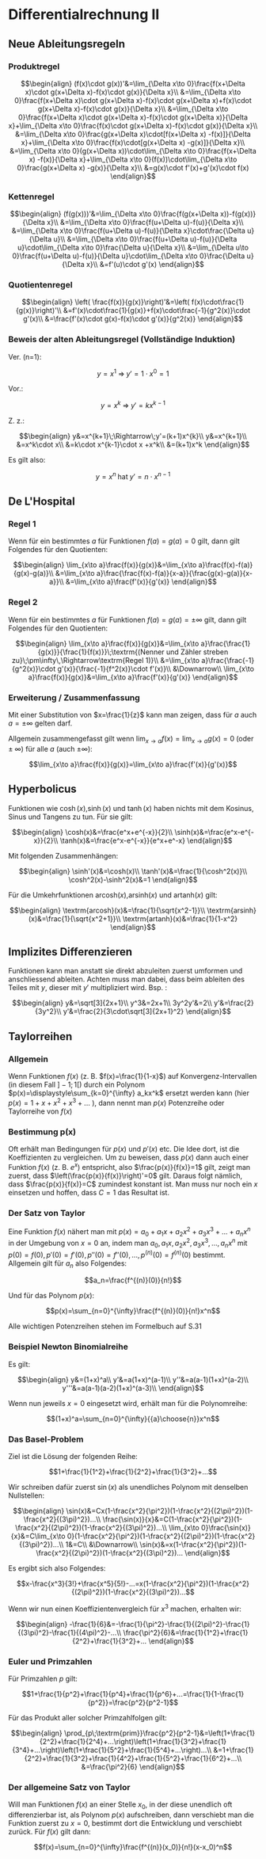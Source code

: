 # Differentialrechnung II

## Neue Ableitungsregeln

### Produktregel

$$\begin{align}
  (f(x)\cdot g(x))'&=\lim_{\Delta x\to 0}\frac{f(x+\Delta x)\cdot g(x+\Delta x)-f(x)\cdot g(x)}{\Delta x}\\
  &=\lim_{\Delta x\to 0}\frac{f(x+\Delta x)\cdot g(x+\Delta x)-f(x)\cdot g(x+\Delta x)+f(x)\cdot g(x+\Delta x)-f(x)\cdot g(x)}{\Delta x}\\
  &=\lim_{\Delta x\to 0}\frac{f(x+\Delta x)\cdot g(x+\Delta x)-f(x)\cdot g(x+\Delta x)}{\Delta x}+\lim_{\Delta x\to 0}\frac{f(x)\cdot g(x+\Delta x)-f(x)\cdot g(x)}{\Delta x}\\
  &=\lim_{\Delta x\to 0}\frac{g(x+\Delta x)\cdot[f(x+\Delta x) -f(x)]}{\Delta x}+\lim_{\Delta x\to 0}\frac{f(x)\cdot[g(x+\Delta x) -g(x)]}{\Delta x}\\
  &=\lim_{\Delta x\to 0}(g(x+\Delta x))\cdot\lim_{\Delta x\to 0}\frac{f(x+\Delta x) -f(x)}{\Delta x}+\lim_{\Delta x\to 0}(f(x))\cdot\lim_{\Delta x\to 0}\frac{g(x+\Delta x) -g(x)}{\Delta x}\\
  &=g(x)\cdot f'(x)+g'(x)\cdot f(x)
\end{align}$$

### Kettenregel

$$\begin{align}
  (f(g(x)))'&=\lim_{\Delta x\to 0}\frac{f(g(x+\Delta x))-f(g(x))}{\Delta x}\\
  &=\lim_{\Delta x\to 0}\frac{f(u+\Delta u)-f(u)}{\Delta x}\\
  &=\lim_{\Delta x\to 0}\frac{f(u+\Delta u)-f(u)}{\Delta x}\cdot\frac{\Delta u}{\Delta u}\\
  &=\lim_{\Delta x\to 0}\frac{f(u+\Delta u)-f(u)}{\Delta u}\cdot\lim_{\Delta x\to 0}\frac{\Delta u}{\Delta x}\\
  &=\lim_{\Delta u\to 0}\frac{f(u+\Delta u)-f(u)}{\Delta u}\cdot\lim_{\Delta x\to 0}\frac{\Delta u}{\Delta x}\\
  &=f'(u)\cdot g'(x)
\end{align}$$

### Quotientenregel

$$\begin{align}
  \left( \frac{f(x)}{g(x)}\right)'&=\left( f(x)\cdot\frac{1}{g(x)}\right)'\\
  &=f'(x)\cdot\frac{1}{g(x)}+f(x)\cdot\frac{-1}{g^2(x)}\cdot g'(x)\\
  &=\frac{f'(x)\cdot g(x)-f(x)\cdot g'(x)}{g^2(x)}
\end{align}$$

### Beweis der alten Ableitungsregel (Vollständige Induktion)

Ver. (n=1):

$$y=x^1\;\Rightarrow\;y'=1\cdot x^0=1$$

Vor.:

$$y=x^k\;\Rightarrow\;y'=kx^{k-1}$$

Z. z.:

$$\begin{align}
  y&=x^{k+1}\;\Rightarrow\;y'=(k+1)x^{k}\\
  y&=x^{k+1}\\
  &=x^k\cdot x\\
  &=k\cdot x^{k-1}\cdot x +x^k\\
  &=(k+1)x^k
\end{align}$$

Es gilt also:

$$y=x^n\;\textrm{hat}\;y'=n\cdot x^{n-1}$$

## De L'Hospital

### Regel 1

Wenn für ein bestimmtes $a$ für Funktionen $f(a)=g(a)=0$ gilt, dann gilt Folgendes für den Quotienten:

$$\begin{align}
  \lim_{x\to a}\frac{f(x)}{g(x)}&=\lim_{x\to a}\frac{f(x)-f(a)}{g(x)-g(a)}\\
  &=\lim_{x\to a}\frac{\frac{f(x)-f(a)}{x-a}}{\frac{g(x)-g(a)}{x-a}}\\
  &=\lim_{x\to a}\frac{f'(x)}{g'(x)}
\end{align}$$

### Regel 2

Wenn für ein bestimmtes $a$ für Funktionen $f(a)=g(a)=\pm\infty$ gilt, dann gilt Folgendes für den Quotienten:

$$\begin{align}
  \lim_{x\to a}\frac{f(x)}{g(x)}&=\lim_{x\to a}\frac{\frac{1}{g(x)}}{\frac{1}{f(x)}}\;\textrm{(Nenner und Zähler streben zu}\;\pm\infty\,\Rightarrow\textrm{Regel 1)}\\
  &=\lim_{x\to a}\frac{\frac{-1}{g^2(x)}\cdot g'(x)}{\frac{-1}{f^2(x)}\cdot f'(x)}\\
  &\Downarrow\\
  \lim_{x\to a}\frac{f(x)}{g(x)}&=\lim_{x\to a}\frac{f'(x)}{g'(x)}
\end{align}$$

### Erweiterung / Zusammenfassung

Mit einer Substitution von $x=\frac{1}{z}$ kann man zeigen, dass für $a$ auch $a=\pm\infty$ gelten darf.

Allgemein zusammengefasst gilt wenn $\lim_{x\to a}f(x)=\lim_{x\to a}g(x)=0\;(\textrm{oder}\;\pm\infty)$ für alle $a$ (auch $\pm\infty$):

$$\lim_{x\to a}\frac{f(x)}{g(x)}=\lim_{x\to a}\frac{f'(x)}{g'(x)}$$

## Hyperbolicus

Funktionen wie $\cosh(x)$,$\sinh(x)$ und $\tanh(x)$ haben nichts mit dem Kosinus, Sinus und Tangens zu tun. Für sie gilt:

$$\begin{align}
  \cosh(x)&=\frac{e^x+e^{-x}}{2}\\
  \sinh(x)&=\frac{e^x-e^{-x}}{2}\\
  \tanh(x)&=\frac{e^x-e^{-x}}{e^x+e^-x}
\end{align}$$

Mit folgenden Zusammenhängen:

$$\begin{align}
  \sinh'(x)&=\cosh(x)\\
  \tanh'(x)&=\frac{1}{\cosh^2(x)}\\
  \cosh^2(x)-\sinh^2(x)&=1
\end{align}$$

Für die Umkehrfunktionen $\textrm{arcosh}(x)$,$\textrm{arsinh}(x)$ und $\textrm{artanh}(x)$ gilt:

$$\begin{align}
  \textrm{arcosh}(x)&=\frac{1}{\sqrt{x^2-1}}\\
  \textrm{arsinh}(x)&=\frac{1}{\sqrt{x^2+1}}\\
  \textrm{artanh}(x)&=\frac{1}{1-x^2}
\end{align}$$

## Implizites Differenzieren

Funktionen kann man anstatt sie direkt abzuleiten zuerst umformen und anschliessend ableiten. Achten muss man dabei, dass beim ableiten des Teiles mit $y$, dieser mit $y'$ multipliziert wird. Bsp. :

$$\begin{align}
  y&=\sqrt[3]{2x+1}\\
  y^3&=2x+1\\
  3y^2y'&=2\\
  y'&=\frac{2}{3y^2}\\
  y'&=\frac{2}{3\cdot\sqrt[3]{2x+1}^2}
\end{align}$$

## Taylorreihen

### Allgemein

Wenn Funktionen $f(x)$  (z. B. $f(x)=\frac{1}{1-x}$) auf Konvergenz-Intervallen (in diesem Fall $]-1;1[$) durch ein Polynom $p(x)=\displaystyle\sum_{k=0}^{\infty} a_kx^k$ ersetzt werden kann (hier $p(x)=1+x+x^2+x^3+...$ ), dann nennt man $p(x)$ Potenzreihe oder Taylorreihe von $f(x)$ 



### Bestimmung p(x)

Oft erhält man Bedingungen für $p(x)$ und $p'(x)$ etc. Die Idee dort, ist die Koeffizienten zu vergleichen. Um zu beweisen, dass $p(x)$ dann auch einer Funktion $f(x)$ (z. B. $e^x$) entspricht, also $\frac{p(x)}{f(x)}=1$ gilt, zeigt man zuerst, dass $\left(\frac{p(x)}{f(x)}\right)'=0$ gilt. Daraus folgt nämlich, dass $\frac{p(x)}{f(x)}=C$ zumindest konstant ist. Man muss nur noch ein $x$ einsetzen und hoffen, dass $C=1$ das Resultat ist. 



### Der Satz von Taylor

Eine Funktion $f(x)$ nähert man mit $p(x)=a_0+a_1x+a_2x^2+a_3x^3+...+a_nx^n$ in der Umgebung von $x=0$ an, indem man $a_0,\,a_1x,\,a_2x^2,\,a_3x^3,\,...,\,a_nx^n$ mit $p(0)=f(0),\,p'(0)=f'(0),\,p''(0)=f''(0),\,...,\,p^{(n)}(0)=f^{(n)}(0)$ bestimmt. Allgemein gilt für $a_n$ also Folgendes:

$$a_n=\frac{f^{(n)}(0)}{n!}$$

Und für das Polynom $p(x)$:

$$p(x)=\sum_{n=0}^{\infty}\frac{f^{(n)}(0)}{n!}x^n$$

Alle wichtigen Potenzreihen stehen im Formelbuch auf S.31

### Beispiel Newton Binomialreihe

Es gilt:

$$\begin{align}
	y&=(1+x)^a\\
	y'&=a(1+x)^(a-1)\\
	y''&=a(a-1)(1+x)^(a-2)\\
	y'''&=a(a-1)(a-2)(1+x)^(a-3)\\
\end{align}$$

Wenn nun jeweils $x=0$ eingesetzt wird, erhält man für die Polynomreihe:

$$(1+x)^a=\sum_{n=0}^{\infty}{{a}\choose{n}}x^n$$

### Das Basel-Problem

Ziel ist die Lösung der folgenden Reihe:

$$1+\frac{1}{1^2}+\frac{1}{2^2}+\frac{1}{3^2}+...$$

Wir schreiben dafür zuerst $\sin(x)$ als unendliches Polynom mit denselben Nullstellen:

$$\begin{align}
	\sin(x)&=Cx(1-\frac{x^2}{\pi^2})(1-\frac{x^2}{(2\pi)^2})(1-\frac{x^2}{(3\pi)^2})...\\
	\frac{\sin(x)}{x}&=C(1-\frac{x^2}{\pi^2})(1-\frac{x^2}{(2\pi)^2})(1-\frac{x^2}{(3\pi)^2})...\\
	\lim_{x\to 0}\frac{\sin(x)}{x}&=C\lim_{x\to 0}(1-\frac{x^2}{\pi^2})(1-\frac{x^2}{(2\pi)^2})(1-\frac{x^2}{(3\pi)^2})...\\
	1&=C\\
	&\Downarrow\\
	\sin(x)&=x(1-\frac{x^2}{\pi^2})(1-\frac{x^2}{(2\pi)^2})(1-\frac{x^2}{(3\pi)^2})...
\end{align}$$

Es ergibt sich also Folgendes:

$$x-\frac{x^3}{3!}+\frac{x^5}{5!}-...=x(1-\frac{x^2}{\pi^2})(1-\frac{x^2}{(2\pi)^2})(1-\frac{x^2}{(3\pi)^2})...$$

Wenn wir nun einen Koeffizientenvergleich für $x^3$ machen, erhalten wir:

$$\begin{align}
	-\frac{1}{6}&=-\frac{1}{\pi^2}-\frac{1}{(2\pi)^2}-\frac{1}{(3\pi)^2}-\frac{1}{(4\pi)^2}-...\\
	\frac{\pi^2}{6}&=\frac{1}{1^2}+\frac{1}{2^2}+\frac{1}{3^2}+...
\end{align}$$

### Euler und Primzahlen

Für Primzahlen $p$ gilt:

$$1+\frac{1}{p^2}+\frac{1}{p^4}+\frac{1}{p^6}+...=\frac{1}{1-\frac{1}{p^2}}=\frac{p^2}{p^2-1}$$

Für das Produkt aller solcher Primzahlfolgen gilt:

$$\begin{align}
	\prod_{p\;\textrm{prim}}\frac{p^2}{p^2-1}&=\left(1+\frac{1}{2^2}+\frac{1}{2^4}+...\right)\left(1+\frac{1}{3^2}+\frac{1}{3^4}+...\right)\left(1+\frac{1}{5^2}+\frac{1}{5^4}+...\right)...\\
	&=1+\frac{1}{2^2}+\frac{1}{3^2}+\frac{1}{4^2}+\frac{1}{5^2}+\frac{1}{6^2}+...\\
	&=\frac{\pi^2}{6}
\end{align}$$


### Der allgemeine Satz von Taylor

Will man Funktionen $f(x)$ an einer Stelle $x_0$, in der diese unendlich oft differenzierbar ist, als Polynom $p(x)$ aufschreiben, dann verschiebt man die Funktion zuerst zu $x=0$, bestimmt dort die Entwicklung und verschiebt zurück. Für $f(x)$ gilt dann:

$$f(x)=\sum_{n=0}^{\infty}\frac{f^{(n)}(x_0)}{n!}(x-x_0)^n$$

